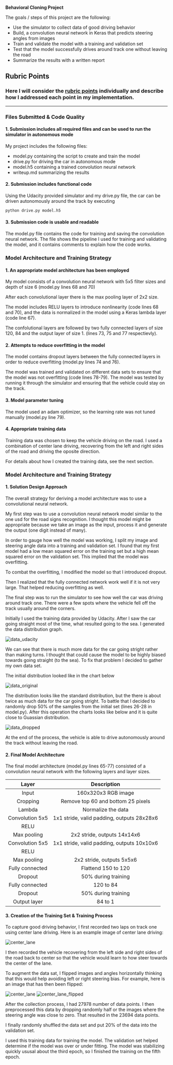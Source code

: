 **Behavioral Cloning Project**

The goals / steps of this project are the following:
* Use the simulator to collect data of good driving behavior
* Build, a convolution neural network in Keras that predicts steering angles from images
* Train and validate the model with a training and validation set
* Test that the model successfully drives around track one without leaving the road
* Summarize the results with a written report


[//]: # (Image References)

[center_lane]: ./images/center_lane.png "Center lane driving"
[center_lane_flipped]: ./images/center_lane_flipped.png "Center lane driving. (Image flipped horizontally)"
[data_udacity]: ./examples/placeholder.png "Udacity data distrubution"
[data_original]: ./images/initial_data_distribution.png "Distribution of my own data"
[data_dropped]: ./images/dropped_data_distribution.png "Distribution of my own data where half of the samples for steering angle close to 0 is dropped"

## Rubric Points
### Here I will consider the [rubric points](https://review.udacity.com/#!/rubrics/432/view) individually and describe how I addressed each point in my implementation.  

---
### Files Submitted & Code Quality

#### 1. Submission includes all required files and can be used to run the simulator in autonomous mode

My project includes the following files:
* model.py containing the script to create and train the model
* drive.py for driving the car in autonomous mode
* model.h5 containing a trained convolution neural network 
* writeup.md summarizing the results

#### 2. Submission includes functional code
Using the Udacity provided simulator and my drive.py file, the car can be driven autonomously around the track by executing 
```sh
python drive.py model.h5
```

#### 3. Submission code is usable and readable

The model.py file contains the code for training and saving the convolution neural network. The file shows the pipeline I used for training and validating the model, and it contains comments to explain how the code works.

### Model Architecture and Training Strategy

#### 1. An appropriate model architecture has been employed

My model consists of a convolution neural network with 5x5 filter sizes and depth of size 6 (model.py lines 68 and 70) 

After each convolutional layer there is the max pooling layer of 2x2 size.

The model includes RELU layers to introduce nonlinearity (code lines 68 and 70), and the data is normalized in the model using a Keras lambda layer (code line 67).

The confolutional layers are followed by two fully connected layers of size 120, 84 and the output layer of size 1. (lines 73, 75 and 77 respectievly).

#### 2. Attempts to reduce overfitting in the model

The model contains dropout layers between the fully connected layers in order to reduce overfitting (model.py lines 74 and 76). 

The model was trained and validated on different data sets to ensure that the model was not overfitting (code lines 78-79). The model was tested by running it through the simulator and ensuring that the vehicle could stay on the track.

#### 3. Model parameter tuning

The model used an adam optimizer, so the learning rate was not tuned manually (model.py line 79).

#### 4. Appropriate training data

Training data was chosen to keep the vehicle driving on the road. I used a combination of center lane driving, recovering from the left and right sides of the road and driving the oposite direction.

For details about how I created the training data, see the next section. 

### Model Architecture and Training Strategy

#### 1. Solution Design Approach

The overall strategy for deriving a model architecture was to use a convolutional neural network.

My first step was to use a convolution neural network model similar to the one usd for the road signs recognition. I thought this model might be appropriate because we take an image as the input, process it and generate the output (one digit instead of many).

In order to gauge how well the model was working, I split my image and steering angle data into a training and validation set. I found that my first model had a low mean squared error on the training set but a high mean squared error on the validation set. This implied that the model was overfitting. 

To combat the overfitting, I modified the model so that I introduced dropout.

Then I realized that the fully connected network work well if it is not very large. That helped reducing overfitting as well. 

The final step was to run the simulator to see how well the car was driving around track one. There were a few spots where the vehicle fell off the track usually around the corners.

Initially I used the training data provided by Udacity. After I saw the car going straight most of the time, what resulted going to the sea. I generated the data distribution graph.

![data_udacity]

We can see that there is much more data for the car going stright rather than making turns. I thought that could cause the model to be highly biased towards going straight (to the sea). To fix that problem I decided to gather my own data set.

The initial distribution looked like in the chart below

![data_original]

The distribution looks like the standard distribution, but the there is about twice as much data for the car going stright. To battle that I decided to randomly drop 50% of the samples from the initial set (lines 26-28 in model.py). After this operation the charts looks like below and it is quite close to Guassian distribution.

![data_dropped]

At the end of the process, the vehicle is able to drive autonomously around the track without leaving the road.

#### 2. Final Model Architecture

The final model architecture (model.py lines 65-77) consisted of a convolution neural network with the following layers and layer sizes.

| Layer         		|     Description	        					| 
|:---------------------:|:---------------------------------------------:| 
| Input         		| 160x320x3 RGB image   						| 
| Cropping              | Remove top 60 and bottom 25 pixels            |
| Lambda                | Normalize the data                            |
| Convolution 5x5     	| 1x1 stride, valid padding, outputs 28x28x6 	|
| RELU					|												|
| Max pooling	      	| 2x2 stride,  outputs 14x14x6 				    |
| Convolution 5x5     	| 1x1 stride, valid padding, outputs 10x10x6    |
| RELU					|												|
| Max pooling	      	| 2x2 stride,  outputs 5x5x6 				    |
| Fully connected		| Flattend 150 to 120      						|
| Dropout               | 50% during training                           |
| Fully connected		| 120 to 84        						    	|
| Dropout               | 50% during training                           |
| Output layer          | 84 to 1                                       |

#### 3. Creation of the Training Set & Training Process

To capture good driving behavior, I first recorded two laps on track one using center lane driving. Here is an example image of center lane driving:

![center_lane]

I then recorded the vehicle recovering from the left side and right sides of the road back to center so that the vehicle would learn to how steer towards the center of the lane.

To augment the data sat, I flipped images and angles horizontally thinking that this would help avoiding left or right steering bias. For example, here is an image that has then been flipped:

![center_lane]
![center_lane_flipped]

After the collection process, I had 27978 number of data points. I then preprocessed this data by dropping randomly half or the images where the steering angle was close to zero. That resulted in the 23694 data points.

I finally randomly shuffled the data set and put 20% of the data into the validation set. 

I used this training data for training the model. The validation set helped determine if the model was over or under fitting. The model was stabilizing quickly ususal about the third epoch, so I finished the training on the fifth epoch.

